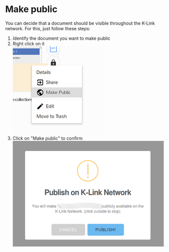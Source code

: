 # Make public
You can decide that a document should be visible throughout the K-Link network. For this, just follow these steps:

1. Identify the document you want to make public
2. Right click on it   
![Make a doc public](img/make-public.png)
3. Click on "Make public" to confirm
![Confirm publication](img/publish-on-network.png)

